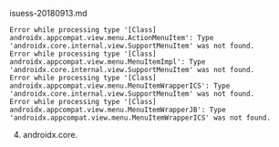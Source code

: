 
isuess-20180913.md

    Error while processing type '[Class] androidx.appcompat.view.menu.ActionMenuItem': Type 'androidx.core.internal.view.SupportMenuItem' was not found.
    Error while processing type '[Class] androidx.appcompat.view.menu.MenuItemImpl': Type 'androidx.core.internal.view.SupportMenuItem' was not found.
    Error while processing type '[Class] androidx.appcompat.view.menu.MenuItemWrapperICS': Type 'androidx.core.internal.view.SupportMenuItem' was not found.
    Error while processing type '[Class] androidx.appcompat.view.menu.MenuItemWrapperJB': Type 'androidx.appcompat.view.menu.MenuItemWrapperICS' was not found.


4.    androidx.core.